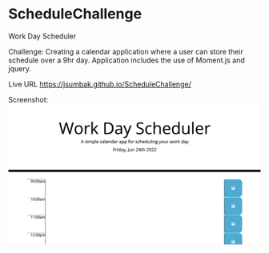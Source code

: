 # ScheduleChallenge

Work Day Scheduler

Challenge: Creating a calendar application where a user can store their schedule over a 9hr day. Application includes the use of Moment.js and jquery.

 Live URL  https://jsumbak.github.io/ScheduleChallenge/

 Screenshot:
 <img src="./assets/ScheduleScreenshot.png" alt="screenshot">
